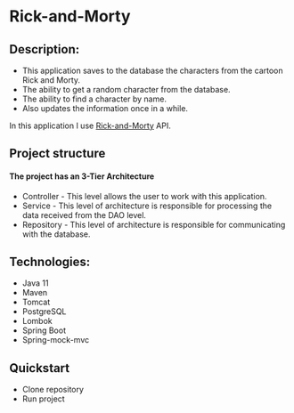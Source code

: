 ﻿# Rick-and-Morty
## Description:
* This application saves to the database the characters from the cartoon Rick and Morty.
* The ability to get a random character from the database.
* The ability to find a character by name.
* Also updates the information once in a while.

In this application I use [Rick-and-Morty](https://rickandmortyapi.com/api/character) API.

## Project structure
#### The project has an 3-Tier Architecture

* Controller - This level allows the user to work with this application.
* Service - This level of architecture is responsible for processing the data received from the DAO level.
* Repository - This level of architecture is responsible for communicating with the database.

## Technologies:
* Java 11
* Maven
* Tomcat
* PostgreSQL
* Lombok
* Spring Boot
* Spring-mock-mvc

## Quickstart
* Clone repository
* Run project
